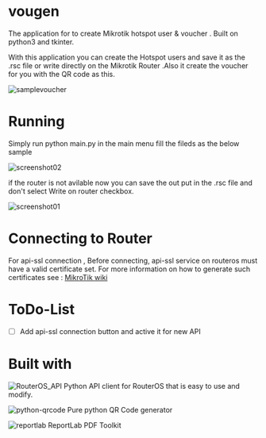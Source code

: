 # vougen
The application for to create Mikrotik hotspot user &amp; voucher . Built on python3 and tkinter. 
 
With this application you can create the Hotspot users and save it as the .rsc file or write 
directly on the Mikrotik Router .Also it create the voucher for you with the QR code as this.

![samplevoucher](samplevoucher.png)

# Running
Simply run python main.py
in the main menu fill the fileds as the below sample

![screenshot02](screenshot02.png)

if the router is not avilable now you can save the out put in the .rsc file and don't 
select Write on router checkbox.

![screenshot01](screenshot01.png)

# Connecting to Router
For api-ssl connection , Before connecting, api-ssl service on routeros must have a valid certificate set. For more information on 
how to generate such certificates see :
[MikroTik wiki](https://wiki.mikrotik.com/wiki/Manual:Create_Certificates)
# ToDo-List
- [ ] Add api-ssl connection button and active it for new API

# Built with
![RouterOS_API](https://github.com/LaiArturs/RouterOS_API)  Python API client for RouterOS that is easy to use and modify. 

![python-qrcode](https://github.com/lincolnloop/python-qrcode)  Pure python QR Code generator

![reportlab](https://github.com/Distrotech/reportlab) ReportLab PDF Toolkit
